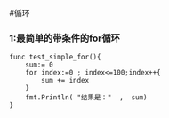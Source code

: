 #循环
### 1:最简单的带条件的for循环
```
func test_simple_for(){
    sum:= 0
    for index:=0 ; index<=100;index++{
        sum += index
    }
    fmt.Println( "结果是："  ,  sum)
}
```